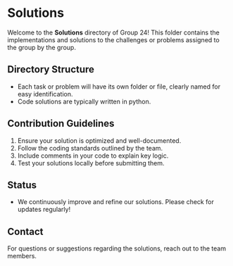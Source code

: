 # Solutions

Welcome to the **Solutions** directory of Group 24! This folder contains the implementations and solutions to the challenges or problems assigned to the group by the group.

## Directory Structure

- Each task or problem will have its own folder or file, clearly named for easy identification.
- Code solutions are typically written in python.

## Contribution Guidelines

1. Ensure your solution is optimized and well-documented.
2. Follow the coding standards outlined by the team.
3. Include comments in your code to explain key logic.
4. Test your solutions locally before submitting them.

## Status

- We continuously improve and refine our solutions. Please check for updates regularly!

## Contact

For questions or suggestions regarding the solutions, reach out to the team members.
